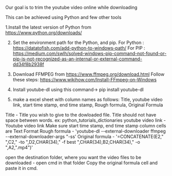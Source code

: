 Our goal is to trim the youtube video online while downloading

This can be achieved using Python and few other tools

1.Install the latest version of Python from https://www.python.org/downloads/

2. Set the environment path for the Python, and pip. 
  For Python :  https://datatofish.com/add-python-to-windows-path/
  For PIP : https://medium.com/swlh/solved-windows-pip-command-not-found-or-pip-is-not-recognized-as-an-internal-or-external-command-dd34f8b2938f

3. Download FFMPEG from https://www.ffmpeg.org/download.html
  Follow these steps: https://www.wikihow.com/Install-FFmpeg-on-Windows

4. Install youtube-dl using this command-> pip install youtube-dl

5. make a excel sheet with column names as follows: 
  	Title, youtube video link,	start time stamp,	end time stamp,	Rough formula,	Original Formula	

Title - Title you wish to give to the dowloaded file. Title should not have space between words. ex: python_tutorials_dictionaries
youtube video link - Youtube video link
Make sure start time stamp,	end time stamp column cells are Text Format 
Rough formula - 'youtube-dl --external-downloader ffmpeg --external-downloader-args "-ss'
Original formula - '=CONCATENATE(E2," ",C2," -to ",D2,CHAR(34)," -f best ",CHAR(34),B2,CHAR(34)," -o ",A2,".mp4")'

open the destination folder, where you want the video files to be downloaded - open cmd in that folder
Copy the original formula cell and paste it in cmd. 
